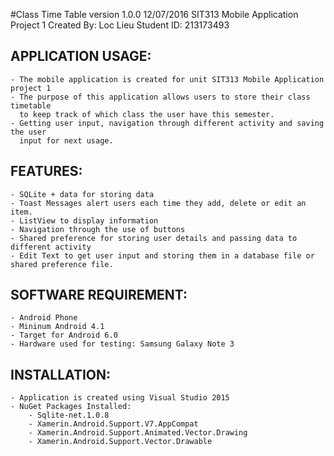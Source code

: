 #Class Time Table 	version 1.0.0 12/07/2016
SIT313 Mobile Application Project 1
Created By: Loc Lieu 
Student ID: 213173493 

APPLICATION USAGE:
---------------------
	- The mobile application is created for unit SIT313 Mobile Application project 1 	
	- The purpose of this application allows users to store their class timetable
	  to keep track of which class the user have this semester.	  
	- Getting user input, navigation through different activity and saving the user 
	  input for next usage.

FEATURES:
----------
	- SQLite + data for storing data
	- Toast Messages alert users each time they add, delete or edit an item.
	- ListView to display information
	- Navigation through the use of buttons
	- Shared preference for storing user details and passing data to different activity
	- Edit Text to get user input and storing them in a database file or shared preference file.

SOFTWARE REQUIREMENT:
---------------------
	- Android Phone
	- Mininum Android 4.1 
	- Target for Android 6.0 
	- Hardware used for testing: Samsung Galaxy Note 3

INSTALLATION:
--------------
	- Application is created using Visual Studio 2015
	- NuGet Packages Installed:
		- Sqlite-net.1.0.8
		- Xamerin.Android.Support.V7.AppCompat
		- Xamerin.Android.Support.Animated.Vector.Drawing
		- Xamerin.Android.Support.Vector.Drawable
	
